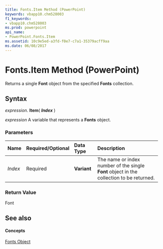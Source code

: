 ```yaml
---
title: Fonts.Item Method (PowerPoint)
keywords: vbapp10.chm528003
f1_keywords:
- vbapp10.chm528003
ms.prod: powerpoint
api_name:
- PowerPoint.Fonts.Item
ms.assetid: 10c9e5ed-a3fd-f0e7-c7a1-35379acff9aa
ms.date: 06/08/2017
---
```



# Fonts.Item Method (PowerPoint)

Returns a single  **Font** object from the specified **Fonts** collection.


## Syntax

 _expression_. **Item**( **_Index_** )

 _expression_ A variable that represents a **Fonts** object.


### Parameters



|**Name**|**Required/Optional**|**Data Type**|**Description**|
|:-----|:-----|:-----|:-----|
| _Index_|Required|**Variant**|The name or index number of the single  **Font** object in the collection to be returned.|

### Return Value

Font


## See also


#### Concepts


[Fonts Object](PowerPoint.Fonts.md)

